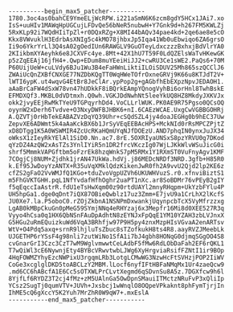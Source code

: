 
<pre><code>
----------begin_max5_patcher----------
1780.3oc4as0bahCE9YmeELjWcRPW.i221aSmN6K6zcm8gdY5HCx1JAi7.xo
IsS+uuHIv1MAWqHpUGCujLFDvQe56bNeR5nubwH+Y7Gnk9d+h267FM5KWLZj
5RxKLp92i7WQdHIiTpZl+r0DQxRZg+X8MI44bAQv34pae4kd+2qe6ae8e5cO
Kkx8VWvuklH3EdrbAsXNIg5c4kMO78jhbxJp5Iqa41Wb0uEbwiqo6ZA6grsO
Ii9o6YkrYrLl3Q4sA02gOedIUn6RAWGLV9GuOTeyLdxczzzBxhxjBdVlrYA0
2KIikbmXYAeyhk6e8JCXVFc4ye.8Mt+42X1hU7T59F0LdQZElsWaTvHKewGK
p5zZqEEAj16jfH4+.Qwp+EDum8muYEeiHiJJ2+cwRU3Ce1sWE2.PaQs6+70M
P60UijUeW+cuLVdy6BJu1Wu3B4eFaHWnLiktiILOiSDUV25Mh865szQCClJ6
ZWAiUcQnZXBfCNXGE77NZDbKQgTT0WqHWeTOfrOxneGRVj9K66u8KTJdT2V+
lWTI6ypK.ut4wqvG4EtBr8JeClAr.ypPop2g+gAGbfhEbEXpzNpvJEDAOH1.
aAaBrCaFW4dSxW78vn47hUDkkF8iBQrkEAmpYQnogVyhBi6orHnl8TwhBskE
EFMDXQf3.MKBL0dVDtmxh.Q0wh.VGKJDdNwhNt5leeYkUQ8HZ8MkdyJXKVJx
okk2jvyEEjRwMkTYeU9TGPqyrhDd4.VoCLLrlWUK.PK0AE9R75Pgso0QCsOQ
oyynW2xDerh6Tvdve+O3NxyDWFBJHBK6+nI.6CAEzWCAE.UxgCwVGBBGOHRj
A.QZVTj0rHbTekEABAZVzDqYQ39Uhr+cSQdSZL4jy4doaJEGHg0b9hEC37Uw
ZepvXE6ADWmt5k4aAaKckBX6b1JrSyVEqEEBAcHPS+MckNId0rRsMPCZPjtZ
xD8DTgg1K5A0WSWMIR4ZcUcRKaHQmUYqNJfDOEzU.AND7phqIN0ynxJuJX34
oWksX1zIeyRkYElAl1SiD0.Nn.ac7.8rE.5OXRIyaUNSxS8pzYRVU0g7DKod
qYzDZ4AzQW2xAsTZs3YnlIYiR5n1DR2frcVKczIg07WjLJKkWlvWSuJicG0i
shrf5MmmkVAPGftbm5oFzrEk8hzqWnkS7pM5RMx1Y1RXmST0VuFnyAgv1KMF
7COgjCj8NUM+Zjdhk1jrAN47UkWa.hdVj.j86MEDcNRDf3NRD.3gfb+H85R0
k.Ef95JwDoyYzANTX+R35uVqXMklQdzKikenJwR0fh2A9vvU2Qjd2lp2KE6z
cfZS2gFaO2VvWMJfQ1KGo+tduZvoVgpUZVh6UKUWHVuzS.r0.xfnviBiztS1
m5FhGVKTGHH.pqL1NfYvdafHfhOghr2uaPT1nXc.ar8SoBDMr76vPEyB2gIY
f5qEqccIaAstrR.fdU1eTsHwXqm00z90rtdUAYl2mnyRHqpm+UkYzbFYlu4P
UH5hpGa1.dge0qDnt7iQX87OBieQwblz17uz3Zmm+E7jvU9a1CrLhX2lKcfS
JU0Xe7.la.P5oboC0.rZOjZkbnA1NSNPmDxwankjUqynpcbTcX5VyMfrzzxg
LgAB0kMBpCkuGn0pMeG59SYmjNNq4eRHYzaj6x3Mepfr16Mi8d0XEE527R3q
Vyyo4hCsa0q1HX6QbNSnFAuDpAdhtN8zEYNJxFpQqE1YM10YZAH3zbLVJnxX
G5HGu2uRmEQuizkuWd6VqA3BRhfjw97P9H5py4znxMzpHIsVGvaA2enARTsv
WtV+O4Pdq5axq+srnR9lhjluTsZbuc8sTZofkukH8ts4R8.aayRVZJMeebLk
UJGETHP6rYSsF4g98nli7zutWiNo1SfA1i7bJ4gbh8HONqG0djmqSGgOO4S8
cvGnarGrI3Czc3CzT7wM9WglvmwwtCeLAdbF5fMw6RdLObDaFah2EF6rQKL1
T7wQiWl3cE6NywnjEty4BYBcVRwvtwbLJWg6XyHrgviaRsifFZNtI1ir9BOp
4HqFOWMZYhyEzcNWPixU3rgqmLRb3LotgLCMwWG3NzwHcFtSVHzjPOP2IiWV
CoGe3xcglglDKD5toABCLzY2MBM.lLocf6nyfIFtHBFaNMqMx1Ur4zaeQcw9
.md6CC6hABcfA1E6Cc5sOTXWLPrCLvtXegmd6qSDvnSu8A5z.7DGXfcw9h6l
8YjfLf6RYDZ3T2cj4fMz+zM5UAlnGa5OwDpnSMauiITMctzNRuFvP3xQliIp
YCsz2SugTj0qumVTV+JUVh+Jxsbcj1wWnqlO8OQpeVPkaknt8phFymTjrjIn
IhME5cQ6gXccY5K2Yuh7MrZhR0W9qW7+.mxEslA
-----------end_max5_patcher-----------
</code></pre>
